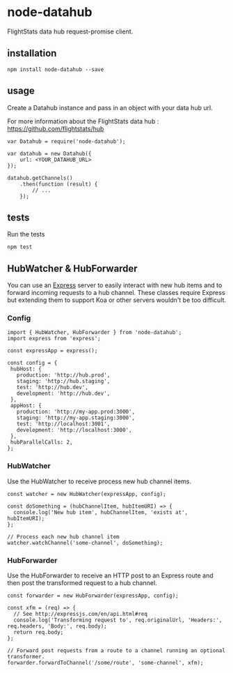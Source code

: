 # node-datahub

FlightStats data hub request-promise client.

## installation

```shell
npm install node-datahub --save
```

## usage

Create a Datahub instance and pass in an object with your data hub url.

For more information about the FlightStats data hub : https://github.com/flightstats/hub

```
var Datahub = require('node-datahub');

var datahub = new Datahub({
    url: <YOUR_DATAHUB_URL>
});

datahub.getChannels()
    .then(function (result) {
        // ...
    });
```

## tests

Run the tests
```shell
npm test
```

## HubWatcher & HubForwarder

You can use an [Express](https://expressjs.com/) server to easily interact with new hub
items and to forward incoming requests to a hub channel. These classes require Express 
but extending them to support Koa or other servers wouldn't be too difficult.

### Config

```
import { HubWatcher, HubForwarder } from 'node-datahub';
import express from 'express';

const expressApp = express();

const config = {
 hubHost: {
   production: 'http://hub.prod',
   staging: 'http://hub.staging',
   test: 'http://hub.dev',
   development: 'http://hub.dev',
 },
 appHost: {
   production: 'http://my-app.prod:3000',
   staging: 'http://my-app.staging:3000',
   test: 'http://localhost:3001',
   development: 'http://localhost:3000',
 },
 hubParallelCalls: 2,
};
```

### HubWatcher

Use the HubWatcher to receive process new hub channel items.

```
const watcher = new HubWatcher(expressApp, config);

const doSomething = (hubChannelItem, hubItemURI) => {
  console.log('New hub item', hubChannelItem, 'exists at', hubItemURI);
};

// Process each new hub channel item 
watcher.watchChannel('some-channel', doSomething);

```

### HubForwarder

Use the HubForwarder to receive an HTTP post to an Express route
and then post the transformed request to a hub channel.

```
const forwarder = new HubForwarder(expressApp, config);

const xfm = (req) => {
  // See http://expressjs.com/en/api.html#req
  console.log('Transforming request to', req.originalUrl, 'Headers:', req.headers, 'Body:', req.body);
  return req.body;
};

// Forward post requests from a route to a channel running an optional transformer.
forwarder.forwardToChannel('/some/route', 'some-channel', xfm);

```




